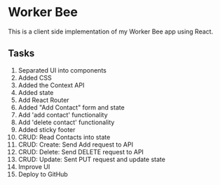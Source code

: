 # Worker Bee

This is a client side implementation of my Worker Bee app using React.

## Tasks

1. Separated UI into components
2. Added CSS
3. Added the Context API
4. Added state
5. Add React Router
6. Added "Add Contact" form and state
7. Add 'add contact' functionality
8. Add 'delete contact' functionality
9. Added sticky footer
10. CRUD: Read Contacts into state
11. CRUD: Create: Send Add request to API
12. CRUD: Delete: Send DELETE request to API
13. CRUD: Update: Sent PUT request and update state
14. Improve UI
15. Deploy to GitHub
